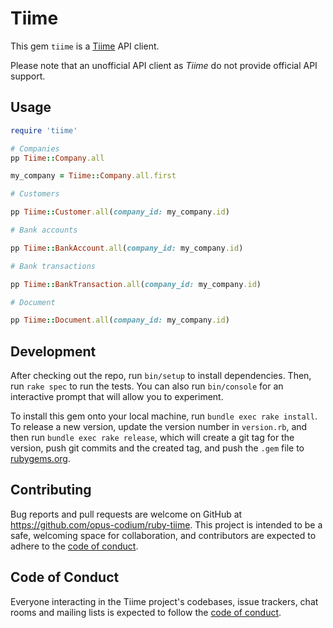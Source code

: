 # Tiime

This gem `tiime` is a [Tiime](https://www.tiime.fr/) API client.

Please note that an unofficial API client as _Tiime_ do not provide official API support.

## Usage

```ruby
require 'tiime'

# Companies
pp Tiime::Company.all

my_company = Tiime::Company.all.first

# Customers

pp Tiime::Customer.all(company_id: my_company.id)

# Bank accounts

pp Tiime::BankAccount.all(company_id: my_company.id)

# Bank transactions

pp Tiime::BankTransaction.all(company_id: my_company.id)

# Document

pp Tiime::Document.all(company_id: my_company.id)

```

## Development

After checking out the repo, run `bin/setup` to install dependencies. Then, run `rake spec` to run the tests. You can also run `bin/console` for an interactive prompt that will allow you to experiment.

To install this gem onto your local machine, run `bundle exec rake install`. To release a new version, update the version number in `version.rb`, and then run `bundle exec rake release`, which will create a git tag for the version, push git commits and the created tag, and push the `.gem` file to [rubygems.org](https://rubygems.org).

## Contributing

Bug reports and pull requests are welcome on GitHub at https://github.com/opus-codium/ruby-tiime.
This project is intended to be a safe, welcoming space for collaboration, and contributors are expected to adhere to the [code of conduct](https://github.com/opus-codium/ruby-tiime/blob/main/CODE_OF_CONDUCT.md).

## Code of Conduct

Everyone interacting in the Tiime project's codebases, issue trackers, chat rooms and mailing lists is expected to follow the [code of conduct](https://github.com/opus-codium/ruby-tiime/blob/main/CODE_OF_CONDUCT.md).
